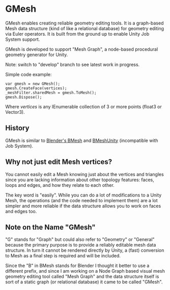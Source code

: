 # GMesh
GMesh enables creating reliable geometry editing tools. It is a graph-based Mesh data structure (kind of like a relational database) for geometry editing via Euler operators. It is built from the ground up to enable Unity Job System support. 

GMesh is developed to support "Mesh Graph", a node-based procedural geometry generator for Unity.

Note: switch to "develop" branch to see latest work in progress.

Simple code example:
```
var gmesh = new GMesh();
gmesh.CreateFace(vertices);
_meshFilter.sharedMesh = gmesh.ToMesh();
gmesh.Dispose();
```

Where _vertices_ is any IEnumerable collection of 3 or more points (float3 or Vector3).

## History

GMesh is similar to [Blender's BMesh](https://wiki.blender.org/wiki/Source/Modeling/BMesh/Design) and [BMeshUnity](https://github.com/eliemichel/BMeshUnity) (incompatible with Job System). 

## Why not just edit Mesh vertices?

You cannot easily edit a Mesh knowing just about the vertices and triangles since you are lacking information about other topology features: faces, loops and edges, and how they relate to each other.

The key word is "easily". While you can do a lot of modifications to a Unity Mesh, the operations (and the code needed to implement them) are a lot simpler and more reliable if the data structure allows you to work on faces and edges too.

## Note on the Name "GMesh"

"G" stands for "Graph" but could also refer to "Geometry" or "General" because the primary purpose is to provide a reliably editable mesh data structure. In turn it cannot be rendered directly by Unity, a (fast) conversion to Mesh as a final step is required and will be included.

Since the "B" in BMesh stands for Blender I thought it better to use a different prefix, and since I am working on a Node Graph based visual mesh geometry editing tool called "Mesh Graph" and the data structure itself is sort of a static graph (or relational database) it came to be called "GMesh".

